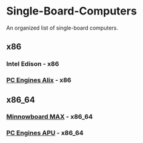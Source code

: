 # Single-Board-Computers
An organized list of single-board computers.

## x86

### Intel Edison - x86

### [PC Engines Alix](http://www.pcengines.ch/alix.htm) - x86

## x86_64
### [Minnowboard MAX](http://www.elinux.org/MinnowBoard) - x86_64
### [PC Engines APU](http://www.pcengines.ch/apu.htm) - x86_64
